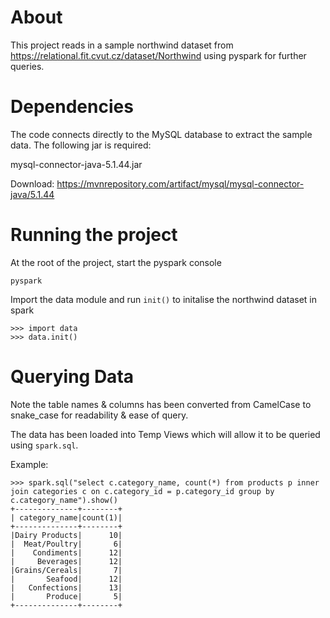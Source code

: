 # About

This project reads in a sample northwind dataset from https://relational.fit.cvut.cz/dataset/Northwind using pyspark for further queries.

# Dependencies

The code connects directly to the MySQL database to extract the sample data.
The following jar is required:

mysql-connector-java-5.1.44.jar

Download: https://mvnrepository.com/artifact/mysql/mysql-connector-java/5.1.44




# Running the project

At the root of the project, start the pyspark console
```
pyspark 
```

Import the data module and run `init()` to initalise the northwind dataset in spark
```
>>> import data
>>> data.init()
```

# Querying Data

Note the table names & columns has been converted from CamelCase to snake_case for readability & ease of query.

The data has been loaded into Temp Views which will allow it to be queried using `spark.sql`.

Example:
```
>>> spark.sql("select c.category_name, count(*) from products p inner join categories c on c.category_id = p.category_id group by c.category_name").show()
+--------------+--------+
| category_name|count(1)|
+--------------+--------+
|Dairy Products|      10|
|  Meat/Poultry|       6|
|    Condiments|      12|
|     Beverages|      12|
|Grains/Cereals|       7|
|       Seafood|      12|
|   Confections|      13|
|       Produce|       5|
+--------------+--------+
```

